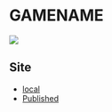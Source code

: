 # GAMENAME

![](images/GAMENAME.jpeg "")

## Site

- [local](http://localhost:8000/)
- [Published](https://alexhedley.github.io/REPONAME)
